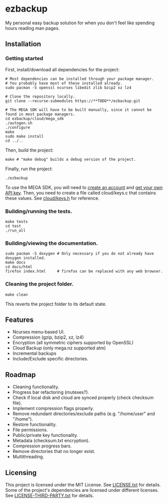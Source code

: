 # ezbackup
My personal easy backup solution for when you don't feel like spending hours reading man pages.

## Installation

### Getting started
First, install/download all dependencies for the project:
```shell
# Most dependencies can be installed through your package manager.
# You probably have most of these installed already.
sudo pacman -S openssl ncurses libedit zlib bzip2 xz lz4

# Clone the repository locally.
git clone --recurse-submodules https://**TODO**/ezbackup.git

# The MEGA SDK will have to be built manually, since it cannot be found in most package managers.
cd ezbackup/cloud/mega_sdk
./autogen.sh
./configure
make
sudo make install
cd ../..
```

Then, build the project:
```shell
make # "make debug" builds a debug version of the project.
```

Finally, run the project:
```shell
./ezbackup
```

To use the MEGA SDK, you will need to [create an account](https://mega.nz/register) and [get your own API key](https://mega.nz/sdk).
Then, you need to create a file called cloud/keys.c that contains these values. See [cloud/keys.h](cloud/keys.h) for reference.

### Building/running the tests.
```shell
make tests
cd test
./run_all
```

### Building/viewing the documentation.
```shell
sudo pacman -S doxygen # Only necessary if you do not already have doxygen installed.
make docs
cd docs/html
firefox index.html     # firefox can be replaced with any web browser.
```

### Cleaning the project folder.
```shell
make clean
```
This reverts the project folder to its default state.

## Features
* Ncurses menu-based UI.
* Compression  (gzip, bzip2, xz, lz4)
* Encryption   (all symmetric ciphers supported by OpenSSL)
* Cloud Backup (only mega.nz supported atm)
* Incremental backups
* Include/Exclude specific directories.

## Roadmap
* Cleaning functionality.
* Progress bar refactoring (mutexes?).
* Check if local disk and cloud are synced properly (check checksum file).
* Implement compression flags properly.
* Remove redundant directories/exclude paths (e.g. "/home/user" and "/home").
* Restore functionality.
* File permissions.
* Public/private key functionality.
* Metadata (checksum.txt encryption).
* Compression progress bars.
* Remove directories that no longer exist.
* Multithreading.

## Licensing
This project is licensed under the MIT License. See [LICENSE.txt](LICENSE.txt) for details.
Some of the project's dependencies are licensed under different licenses. See [LICENSE-THIRD-PARTY.txt](LICENSE-THIRD-PARTY.txt) for details.
